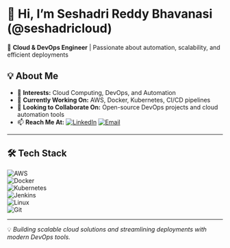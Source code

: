 # 👋 Hi, I’m Seshadri Reddy Bhavanasi (@seshadricloud)

🚀 **Cloud & DevOps Engineer** | Passionate about automation, scalability, and efficient deployments  

## 💡 About Me
- 👀 **Interests:** Cloud Computing, DevOps, and Automation  
- 💼 **Currently Working On:** AWS, Docker, Kubernetes, CI/CD pipelines  
- 💞️ **Looking to Collaborate On:** Open-source DevOps projects and cloud automation tools  
- 📫 **Reach Me At:** [![LinkedIn](https://img.shields.io/badge/LinkedIn-blue?logo=linkedin)](https://www.linkedin.com/in/seshadricloud) [![Email](https://img.shields.io/badge/Email-white?logo=gmail)](mailto:seshadricloud@example.com)  

---

## 🛠 Tech Stack  
![AWS](https://img.shields.io/badge/AWS-232F3E?style=for-the-badge&logo=amazon-aws&logoColor=white)  
![Docker](https://img.shields.io/badge/Docker-2496ED?style=for-the-badge&logo=docker&logoColor=white)  
![Kubernetes](https://img.shields.io/badge/Kubernetes-326CE5?style=for-the-badge&logo=kubernetes&logoColor=white)  
![Jenkins](https://img.shields.io/badge/Jenkins-D24939?style=for-the-badge&logo=jenkins&logoColor=white)  
![Linux](https://img.shields.io/badge/Linux-FCC624?style=for-the-badge&logo=linux&logoColor=black)  
![Git](https://img.shields.io/badge/Git-F05032?style=for-the-badge&logo=git&logoColor=white)  

---

💡 *Building scalable cloud solutions and streamlining deployments with modern DevOps tools.*
